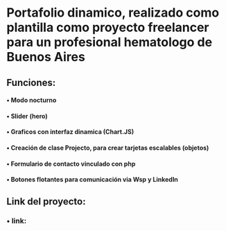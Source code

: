 # Portafolio dinamico, realizado como plantilla como proyecto freelancer para un profesional hematologo de Buenos Aires

## Funciones:
#### • Modo nocturno
#### • Slider (hero)
#### • Graficos con interfaz dinamica (Chart.JS)
#### • Creación de clase Projecto, para crear tarjetas escalables (objetos)
#### • Formulario de contacto vinculado con php
#### • Botones flotantes para comunicación via Wsp y LinkedIn

## Link del proyecto:

### • link: 
